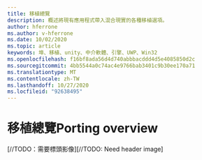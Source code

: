 ```yaml
---
title: 移植總覽
description: 概述將現有應用程式帶入混合現實的各種移植選項。
author: hferrone
ms.author: v-hferrone
ms.date: 10/02/2020
ms.topic: article
keywords: 埠、移植、unity、中介軟體、引擎、UWP、Win32
ms.openlocfilehash: f16bf8ada56d4d740abbbacddd4d5e4085850d2c
ms.sourcegitcommit: 4bb5544a0c74ac4e9766bab3401c9b30ee170a71
ms.translationtype: MT
ms.contentlocale: zh-TW
ms.lasthandoff: 10/27/2020
ms.locfileid: "92638495"
---
```

# <a name="porting-overview"></a><span data-ttu-id="b4bc0-104">移植總覽</span><span class="sxs-lookup"><span data-stu-id="b4bc0-104">Porting overview</span></span>

<span data-ttu-id="b4bc0-105">[//TODO：需要標頭影像]</span><span class="sxs-lookup"><span data-stu-id="b4bc0-105">[//TODO: Need header image]</span></span>